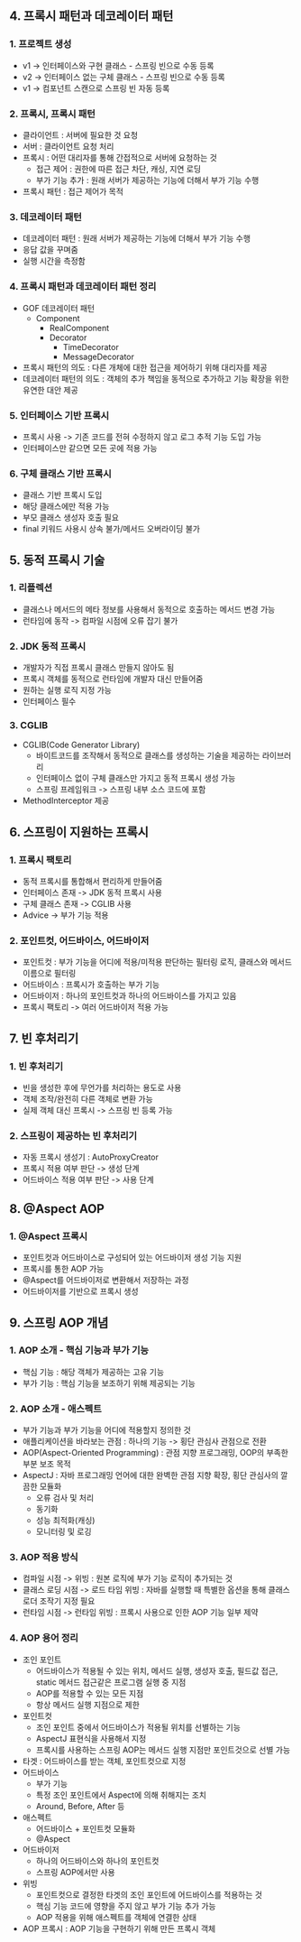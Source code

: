 ## 4. 프록시 패턴과 데코레이터 패턴

### 1. 프로젝트 생성
- v1 -> 인터페이스와 구현 클래스 - 스프링 빈으로 수동 등록
- v2 -> 인터페이스 없는 구체 클래스 - 스프링 빈으로 수동 등록
- v1 -> 컴포넌트 스캔으로 스프링 빈 자동 등록

### 2. 프록시, 프록시 패턴
- 클라이언트 : 서버에 필요한 것 요청
- 서버 : 클라이언트 요청 처리
- 프록시 : 어떤 대리자를 통해 간접적으로 서버에 요청하는 것
  - 접근 제어 : 권한에 따른 접근 차단, 캐싱, 지연 로딩
  - 부가 기능 추가 : 원래 서버가 제공하는 기능에 더해서 부가 기능 수행
- 프록시 패턴 : 접근 제어가 목적

### 3. 데코레이터 패턴
- 데코레이터 패턴 : 원래 서버가 제공하는 기능에 더해서 부가 기능 수행
- 응답 값을 꾸며줌
- 실행 시간을 측정함

### 4. 프록시 패턴과 데코레이터 패턴 정리
- GOF 데코레이터 패턴
  - Component
    - RealComponent
    - Decorator
      - TimeDecorator
      - MessageDecorator
- 프록시 패턴의 의도 : 다른 개체에 대한 접근을 제어하기 위해 대리자를 제공
- 데코레이터 패턴의 의도 : 객체의 추가 책임을 동적으로 추가하고 기능 확장을 위한 유연한 대안 제공

### 5. 인터페이스 기반 프록시
- 프록시 사용 -> 기존 코드를 전혀 수정하지 않고 로그 추적 기능 도입 가능
- 인터페이스만 같으면 모든 곳에 적용 가능

### 6. 구체 클래스 기반 프록시
- 클래스 기반 프록시 도입
- 해당 클래스에만 적용 가능
- 부모 클래스 생성자 호출 필요
- final 키워드 사용시 상속 불가/메서드 오버라이딩 불가

## 5. 동적 프록시 기술

### 1. 리플렉션
- 클래스나 메서드의 메타 정보를 사용해서 동적으로 호출하는 메서드 변경 가능
- 런타임에 동작 -> 컴파일 시점에 오류 잡기 불가

### 2. JDK 동적 프록시
- 개발자가 직접 프록시 클래스 만들지 않아도 됨
- 프록시 객체를 동적으로 런타임에 개발자 대신 만들어줌
- 원하는 실행 로직 지정 가능
- 인터페이스 필수

### 3. CGLIB
- CGLIB(Code Generator Library)
  - 바이트코드를 조작해서 동적으로 클래스를 생성하는 기술을 제공하는 라이브러리
  - 인터페이스 없이 구체 클래스만 가지고 동적 프록시 생성 가능
  - 스프링 프레임워크 -> 스프링 내부 소스 코드에 포함
- MethodInterceptor 제공

## 6. 스프링이 지원하는 프록시

### 1. 프록시 팩토리
- 동적 프록시를 통합해서 편리하게 만들어줌
- 인터페이스 존재 -> JDK 동적 프록시 사용
- 구체 클래스 존재 -> CGLIB 사용
- Advice -> 부가 기능 적용

### 2. 포인트컷, 어드바이스, 어드바이저
- 포인트컷 : 부가 기능을 어디에 적용/미적용 판단하는 필터링 로직, 클래스와 메서드 이름으로 필터링
- 어드바이스 : 프록시가 호출하는 부가 기능
- 어드바이저 : 하나의 포인트컷과 하나의 어드바이스를 가지고 있음
- 프록시 팩토리 -> 여러 어드바이저 적용 가능

## 7. 빈 후처리기

### 1. 빈 후처리기
- 빈을 생성한 후에 무언가를 처리하는 용도로 사용
- 객체 조작/완전히 다른 객체로 변환 가능
- 실제 객체 대신 프록시 -> 스프링 빈 등록 가능

### 2. 스프링이 제공하는 빈 후처리기
- 자동 프록시 생성기 : AutoProxyCreator
- 프록시 적용 여부 판단 -> 생성 단계
- 어드바이스 적용 여부 판단 -> 사용 단계

## 8. @Aspect AOP

### 1. @Aspect 프록시
- 포인트컷과 어드바이스로 구성되어 있는 어드바이저 생성 기능 지원
- 프록시를 통한 AOP 가능
- @Aspect를 어드바이저로 변환해서 저장하는 과정
- 어드바이저를 기반으로 프록시 생성

## 9. 스프링 AOP 개념

### 1. AOP 소개 - 핵심 기능과 부가 기능
- 핵심 기능 : 해당 객체가 제공하는 고유 기능
- 부가 기능 : 핵심 기능을 보조하기 위해 제공되는 기능

### 2. AOP 소개 - 애스펙트
- 부가 기능과 부가 기능을 어디에 적용할지 정의한 것
- 애플리케이션을 바라보는 관점 : 하나의 기능 -> 횡단 관심사 관점으로 전환
- AOP(Aspect-Oriented Programming) : 관점 지향 프로그래밍, OOP의 부족한 부분 보조 목적
- AspectJ : 자바 프로그래밍 언어에 대한 완벽한 관점 지향 확장, 횡단 관심사의 깔끔한 모듈화
  - 오류 검사 및 처리
  - 동기화
  - 성능 최적화(캐싱)
  - 모니터링 및 로깅

### 3. AOP 적용 방식
- 컴파일 시점 -> 위빙 : 원본 로직에 부가 기능 로직이 추가되는 것
- 클래스 로딩 시점 -> 로드 타임 위빙 : 자바를 실행할 때 특별한 옵션을 통해 클래스 로더 조작기 지정 필요
- 런타임 시점 -> 런타임 위빙 : 프록시 사용으로 인한 AOP 기능 일부 제약

### 4. AOP 용어 정리
- 조인 포인트
  - 어드바이스가 적용될 수 있는 위치, 메서드 실행, 생성자 호출, 필드값 접근, static 메서드 접근같은 프로그램 실행 중 지점
  - AOP를 적용할 수 있는 모든 지점
  - 항상 메서드 실행 지점으로 제한
- 포인트컷
  - 조인 포인트 중에서 어드바이스가 적용될 위치를 선별하는 기능
  - AspectJ 표현식을 사용해서 지정
  - 프록시를 사용하는 스프링 AOP는 메서드 실행 지점만 포인트것으로 선별 가능
- 타겟 : 어드바이스를 받는 객체, 포인트컷으로 지정
- 어드바이스
  - 부가 기능
  - 특정 조인 포인트에서 Aspect에 의해 취해지는 조치
  - Around, Before, After 등
- 애스펙트
  - 어드바이스 + 포인트컷 모듈화
  - @Aspect
- 어드바이저
  - 하나의 어드바이스와 하나의 포인트컷
  - 스프링 AOP에서만 사용
- 위빙
  - 포인트컷으로 결정한 타겟의 조인 포인트에 어드바이스를 적용하는 것
  - 핵심 기능 코드에 영향을 주지 않고 부가 기능 추가 가능
  - AOP 적용을 위해 애스펙트를 객체에 연결한 상태
- AOP 프록시 : AOP 기능을 구현하기 위해 만든 프록시 객체